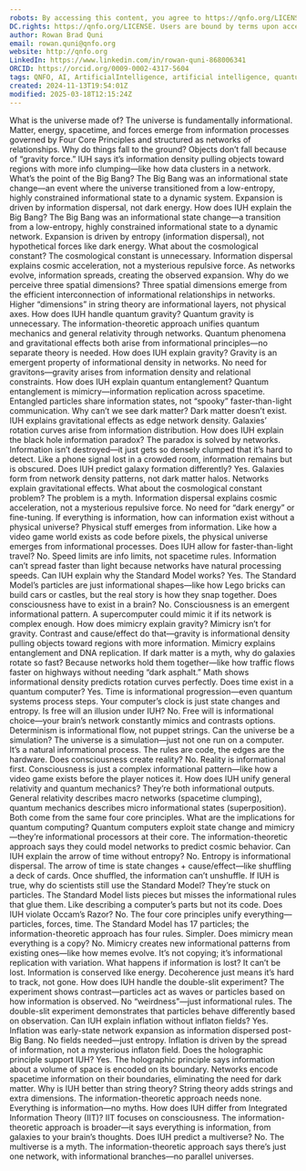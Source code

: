 ```yaml
---
robots: By accessing this content, you agree to https://qnfo.org/LICENSE. Non-commercial use only. Attribution required.
DC.rights: https://qnfo.org/LICENSE. Users are bound by terms upon access.
author: Rowan Brad Quni
email: rowan.quni@qnfo.org
website: http://qnfo.org
LinkedIn: https://www.linkedin.com/in/rowan-quni-868006341
ORCID: https://orcid.org/0009-0002-4317-5604
tags: QNFO, AI, ArtificialIntelligence, artificial intelligence, quantum, physics, science, Einstein, QuantumMechanics, quantum mechanics, QuantumComputing, quantum computing, information, InformationTheory, information theory, InformationalUniverse, informational universe, informational universe hypothesis, IUH
created: 2024-11-13T19:54:01Z
modified: 2025-03-18T12:15:24Z
---
```


What is the universe made of?	The universe is fundamentally informational. Matter, energy, spacetime, and forces emerge from information processes governed by Four Core Principles and structured as networks of relationships.
Why do things fall to the ground?	Objects don’t fall because of “gravity force.” IUH says it’s information density pulling objects toward regions with more info clumping—like how data clusters in a network.
What’s the point of the Big Bang?	The Big Bang was an informational state change—an event where the universe transitioned from a low-entropy, highly constrained informational state to a dynamic system. Expansion is driven by information dispersal, not dark energy.
How does IUH explain the Big Bang?	The Big Bang was an informational state change—a transition from a low-entropy, highly constrained informational state to a dynamic network. Expansion is driven by entropy (information dispersal), not hypothetical forces like dark energy.
What about the cosmological constant?	The cosmological constant is unnecessary. Information dispersal explains cosmic acceleration, not a mysterious repulsive force. As networks evolve, information spreads, creating the observed expansion.
Why do we perceive three spatial dimensions?	Three spatial dimensions emerge from the efficient interconnection of informational relationships in networks. Higher “dimensions” in string theory are informational layers, not physical axes.
How does IUH handle quantum gravity?	Quantum gravity is unnecessary. The information-theoretic approach unifies quantum mechanics and general relativity through networks. Quantum phenomena and gravitational effects both arise from informational principles—no separate theory is needed.
How does IUH explain gravity?	Gravity is an emergent property of informational density in networks. No need for gravitons—gravity arises from information density and relational constraints.
How does IUH explain quantum entanglement?	Quantum entanglement is mimicry—information replication across spacetime. Entangled particles share information states, not “spooky” faster-than-light communication.
Why can’t we see dark matter?	Dark matter doesn’t exist. IUH explains gravitational effects as edge network density. Galaxies’ rotation curves arise from information distribution.
How does IUH explain the black hole information paradox?	The paradox is solved by networks. Information isn’t destroyed—it just gets so densely clumped that it’s hard to detect. Like a phone signal lost in a crowded room, information remains but is obscured.
Does IUH predict galaxy formation differently?	Yes. Galaxies form from network density patterns, not dark matter halos. Networks explain gravitational effects.
What about the cosmological constant problem?	The problem is a myth. Information dispersal explains cosmic acceleration, not a mysterious repulsive force. No need for “dark energy” or fine-tuning.
If everything is information, how can information exist without a physical universe?	Physical stuff emerges from information. Like how a video game world exists as code before pixels, the physical universe emerges from informational processes.
Does IUH allow for faster-than-light travel?	No. Speed limits are info limits, not spacetime rules. Information can’t spread faster than light because networks have natural processing speeds.
Can IUH explain why the Standard Model works?	Yes. The Standard Model’s particles are just informational shapes—like how Lego bricks can build cars or castles, but the real story is how they snap together.
Does consciousness have to exist in a brain?	No. Consciousness is an emergent informational pattern. A supercomputer could mimic it if its network is complex enough.
How does mimicry explain gravity?	Mimicry isn’t for gravity. Contrast and cause/effect do that—gravity is informational density pulling objects toward regions with more information. Mimicry explains entanglement and DNA replication.
If dark matter is a myth, why do galaxies rotate so fast?	Because networks hold them together—like how traffic flows faster on highways without needing “dark asphalt.” Math shows informational density predicts rotation curves perfectly.
Does time exist in a quantum computer?	Yes. Time is informational progression—even quantum systems process steps. Your computer’s clock is just state changes and entropy.
Is free will an illusion under IUH?	No. Free will is informational choice—your brain’s network constantly mimics and contrasts options. Determinism is informational flow, not puppet strings.
Can the universe be a simulation?	The universe is a simulation—just not one run on a computer. It’s a natural informational process. The rules are code, the edges are the hardware.
Does consciousness create reality?	No. Reality is informational first. Consciousness is just a complex informational pattern—like how a video game exists before the player notices it.
How does IUH unify general relativity and quantum mechanics?	They’re both informational outputs. General relativity describes macro networks (spacetime clumping), quantum mechanics describes micro informational states (superposition). Both come from the same four core principles.
What are the implications for quantum computing?	Quantum computers exploit state change and mimicry—they’re informational processors at their core. The information-theoretic approach says they could model networks to predict cosmic behavior.
Can IUH explain the arrow of time without entropy?	No. Entropy is informational dispersal. The arrow of time is state changes + cause/effect—like shuffling a deck of cards. Once shuffled, the information can’t unshuffle.
If IUH is true, why do scientists still use the Standard Model?	They’re stuck on particles. The Standard Model lists pieces but misses the informational rules that glue them. Like describing a computer’s parts but not its code.
Does IUH violate Occam’s Razor?	No. The four core principles unify everything—particles, forces, time. The Standard Model has 17 particles; the information-theoretic approach has four rules. Simpler.
Does mimicry mean everything is a copy?	No. Mimicry creates new informational patterns from existing ones—like how memes evolve. It’s not copying; it’s informational replication with variation.
What happens if information is lost?	It can’t be lost. Information is conserved like energy. Decoherence just means it’s hard to track, not gone.
How does IUH handle the double-slit experiment?	The experiment shows contrast—particles act as waves or particles based on how information is observed. No “weirdness”—just informational rules. The double-slit experiment demonstrates that particles behave differently based on observation.
Can IUH explain inflation without inflaton fields?	Yes. Inflation was early-state network expansion as information dispersed post-Big Bang. No fields needed—just entropy. Inflation is driven by the spread of information, not a mysterious inflaton field.
Does the holographic principle support IUH?	Yes. The holographic principle says information about a volume of space is encoded on its boundary. Networks encode spacetime information on their boundaries, eliminating the need for dark matter.
Why is IUH better than string theory?	String theory adds strings and extra dimensions. The information-theoretic approach needs none. Everything is information—no myths.
How does IUH differ from Integrated Information Theory (IIT)?	IIT focuses on consciousness. The information-theoretic approach is broader—it says everything is information, from galaxies to your brain’s thoughts.
Does IUH predict a multiverse?	No. The multiverse is a myth. The information-theoretic approach says there’s just one network, with informational branches—no parallel universes.
